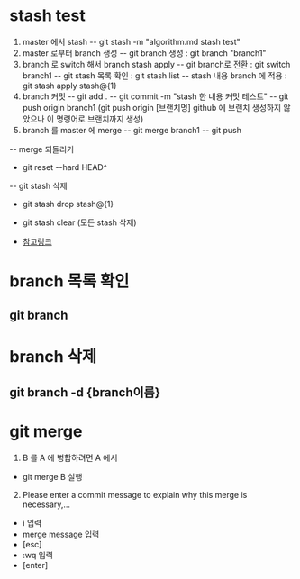 # stash test
1. master 에서 stash
 -- git stash  -m "algorithm.md stash test"
2. master 로부터 branch 생성
-- git branch 생성 : git branch "branch1"
3. branch 로 switch 해서 branch stash apply
-- git branch로 전환 : git switch branch1
-- git stash 목록 확인 : git stash list
 -- stash 내용 branch 에 적용 : git stash apply stash@{1}
4. branch 커밋
-- git add .
-- git commit -m "stash 한 내용 커밋 테스트"
-- git push origin branch1 (git push origin [브랜치명] github 에 브랜치 생성하지 않았으나 이 명령어로 브랜치까지 생성)
5. branch 를 master 에 merge
-- git merge branch1
-- git push

-- merge 되돌리기
 - git reset --hard HEAD^

-- git stash 삭제
 - git stash drop stash@{1}
 - git stash clear (모든 stash 삭제)

 - [참고링크](https://doing-programming.tistory.com/entry/Git-%EC%9E%91%EC%97%85%ED%95%98%EB%8D%98-%EB%82%B4%EC%9A%A9-%EB%B8%8C%EB%A0%8C%EC%B9%98-%EC%98%AE%EA%B8%B0%EA%B8%B0-Git-Stash)

 # branch 목록 확인
 ## git branch

 # branch 삭제
 ## git branch -d {branch이름}

 # git merge 
 1. B 를 A 에 병합하려면 A 에서 
 - git merge B 실행
 2. Please enter a commit message to explain why this merge is necessary,...
 - i 입력
 - merge message 입력
 - [esc]
 - :wq 입력
 - [enter] 